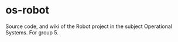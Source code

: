 # os-robot
Source code, and wiki of the Robot project in the subject Operational Systems. For group 5.
